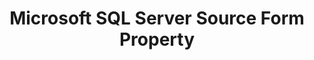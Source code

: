 ---
# -------------------------- #
#        CONTENT TYPE        #
# -------------------------- #

content-type: "api-form"
form-type: "source"
key: "source-form-properties-mssql-object"


# -------------------------- #
#        OBJECT INFO         #
# -------------------------- #

title: "Microsoft SQL Server Source Form Property"
api-type: "platform.mssql"
display-name: "Microsoft SQL Server"

source-type: "database"
docs-name: "mssql"
db-type: "mssql"

description: ""


# -------------------------- #
#      OBJECT ATTRIBUTES     #
# -------------------------- #

## See these fields in _data/connect/common/database-sources.yml > all-databases
## This object will also list the fields in the `mssql` list ^

uses-common-fields: true
uses-feature-fields: true
uses-start-date: false
---